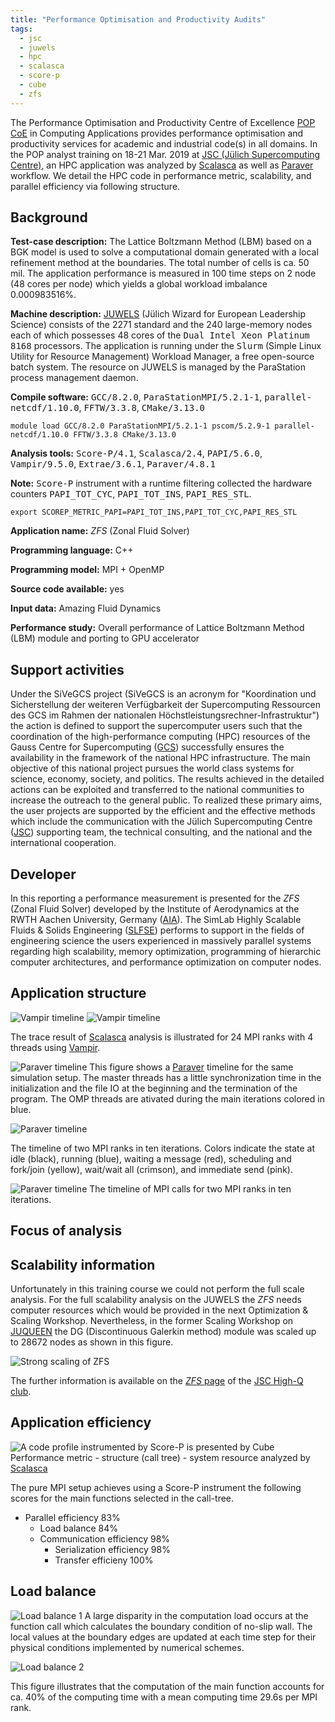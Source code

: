 ```yaml
---
title: "Performance Optimisation and Productivity Audits"
tags:
  - jsc
  - juwels
  - hpc
  - scalasca
  - score-p
  - cube
  - zfs
---
```


The Performance Optimisation and Productivity Centre of Excellence [POP CoE](https://pop-coe.eu/ "POP Webpage") in Computing Applications provides performance optimisation and productivity services for academic and industrial code(s) in all domains. In the POP analyst training on 18-21 Mar. 2019 at [JSC (Jülich Supercomputing Centre)][jsc-link], an HPC application was analyzed by [Scalasca][scalasca] as well as [Paraver][paraver] workflow. We detail the HPC code in performance metric, scalability, and parallel efficiency via following structure.

## Background

__Test-case description:__ The Lattice Boltzmann Method (LBM) based on a BGK model is used to solve a computational domain generated with a local refinement method at the boundaries. The total number of cells is ca. 50 mil. The application performance is measured in 100 time steps on 2 node (48 cores per node) which yields a global workload imbalance 0.000983516%.

__Machine description:__ 
[JUWELS][juwels] (Jülich Wizard for European Leadership Science)
consists of the 2271 standard and the 240 large-memory nodes
each of which possesses 48 cores of the <font face="monospace">Dual Intel Xeon Platinum 8168</font> processors. The
application is running under the <font face="monospace">Slurm</font> (Simple Linux Utility for Resource Management) Workload
Manager, a free open-source batch system. The resource on JUWELS is managed by the ParaStation
process management daemon.

__Compile software:__ <font face="monospace">GCC/8.2.0</font>, <font face="monospace">ParaStationMPI/5.2.1-1</font>, <font face="monospace">parallel-netcdf/1.10.0</font>, <font face="monospace">FFTW/3.3.8</font>, <font face="monospace">CMake/3.13.0</font>

```shell
module load GCC/8.2.0 ParaStationMPI/5.2.1-1 pscom/5.2.9-1 parallel-netcdf/1.10.0 FFTW/3.3.8 CMake/3.13.0
```

__Analysis tools:__ <font face="monospace">Score-P/4.1</font>, <font face="monospace">Scalasca/2.4</font>, <font face="monospace">PAPI/5.6.0</font>, <font face="monospace">Vampir/9.5.0</font>, <font face="monospace">Extrae/3.6.1</font>, <font face="monospace">Paraver/4.8.1</font>

__Note:__ <font face="monospace">Score-P</font> instrument with a runtime filtering collected the hardware counters <font face="monospace">PAPI_TOT_CYC</font>, <font face="monospace">PAPI_TOT_INS</font>, <font face="monospace">PAPI_RES_STL</font>.

```shell
export SCOREP_METRIC_PAPI=PAPI_TOT_INS,PAPI_TOT_CYC,PAPI_RES_STL
```

__Application name:__ _ZFS_ (Zonal Fluid Solver)

__Programming language:__ C++

__Programming model:__ MPI + OpenMP

__Source code available:__ yes

__Input data:__ Amazing Fluid Dynamics

__Performance study:__ Overall performance of Lattice Boltzmann Method (LBM) module and porting to GPU accelerator

## Support activities
Under the SiVeGCS project (SiVeGCS is an acronym for "Koordination und Sicherstellung der
weiteren Verfügbarkeit der Supercomputing Ressourcen des GCS im Rahmen der nationalen
Höchstleistungsrechner-Infrastruktur") the action is defined to support the supercomputer
users such that the coordination of the high-performance computing (HPC) resources of the
Gauss Centre for Supercomputing ([GCS](http://www.gauss-centre.eu)) successfully ensures the availability in the
framework of the national HPC infrastructure. The main objective of this national project
pursues the world class systems for science, economy, society, and politics. The results
achieved in the detailed actions can be exploited and transferred to the national
communities to increase the outreach to the general public. To realized these primary aims,
the user projects are supported by the efficient and the effective
methods which include the communication with the Jülich Supercomputing Centre ([JSC][jsc-link])
supporting team, the technical consulting, and the national and the international cooperation.

## Developer
In this reporting a performance measurement is presented for the _ZFS_ (Zonal Fluid
Solver) developed by the Institute of Aerodynamics at the RWTH Aachen University, Germany ([AIA](http://www.aia.rwth-aachen.de/)).
The SimLab Highly Scalable Fluids & Solids Engineering ([SLFSE](https://www.jara.org/en/fluids-solids-engineering)) performs to support in the fields of engineering science the users experienced in massively parallel systems regarding high scalability, memory optimization, programming of hierarchic computer architectures, and performance optimization on computer nodes.

## Application structure

![Vampir timeline](/assets/images/2019-03-25-fig-7.png "Vampir timeline")
![Vampir timeline](/assets/images/2019-03-25-fig-8.png "Vampir timeline zoom")

The trace result of [Scalasca][scalasca] analysis is illustrated for 24 MPI ranks with 4 threads using [Vampir][vampir].

![Paraver timeline](/assets/images/2019-03-25-fig-2.png "Paraver timeline")
This figure shows a [Paraver][paraver] timeline for the same simulation setup. The master threads has a little synchronization time in the initialization and the file IO at the beginning and the termination of the program. The OMP threads are ativated during the main iterations colored in blue.

![Paraver timeline](/assets/images/2019-03-25-fig-3.png "Paraver timeline zoom")

The timeline of two MPI ranks in ten iterations. Colors indicate the state at idle (black), running (blue),
waiting a message (red), scheduling and fork/join (yellow), wait/wait all (crimson), and immediate send (pink).

![Paraver timeline](/assets/images/2019-03-25-fig-4.png "Paraver timeline mpi")
The timeline of MPI calls for two MPI ranks in ten iterations.

## Focus of analysis

## Scalability information
Unfortunately in this training course we could not perform the full scale analysis. For the full scalability analysis on the JUWELS the _ZFS_ needs computer resources which would be provided in the next Optimization & Scaling Workshop. Nevertheless, in the former Scaling Workshop on [JUQUEEN][juqueen] the DG (Discontinuous Galerkin method) module was scaled up to 28672 nodes as shown in this figure.

![Strong scaling of _ZFS_](http://www.fz-juelich.de/ias/jsc/EN/Expertise/High-Q-Club/ZFS/scalingplot.png?__blob=poster)

The further information is available on the [_ZFS_ page](http://www.fz-juelich.de/ias/jsc/EN/Expertise/High-Q-Club/ZFS/_node.html "ZFS on JUQUEEN") of the [JSC High-Q club](http://www.fz-juelich.de/ias/jsc/EN/Expertise/High-Q-Club/_node.html "High-Q Club").

## Application efficiency

![A code profile instrumented by Score-P is presented by Cube](/assets/images/2019-03-25-fig-1.png "Performance report presented by Cube")
Performance metric - structure (call tree) - system resource analyzed by [Scalasca][scalasca]

The pure MPI setup achieves using a Score-P instrument the following scores for the main functions selected in the call-tree.

* Parallel efficiency 83%
  - Load balance 84%
  - Communication efficiency 98%
    * Serialization efficiency 98%
    * Transfer efficieny 100%

## Load balance

![Load balance 1](/assets/images/2019-03-25-fig-5.png "Load balance 1")
A large disparity in the computation load occurs at the function call which calculates the boundary condition of no-slip wall. The local values at the boundary edges are updated at each time step for their physical conditions implemented by numerical schemes.

![Load balance 2](/assets/images/2019-03-25-fig-6.png "Load balance 2")

This figure illustrates that the computation of the main function accounts for ca. 40% of the computing time with a mean computing time 29.6s per MPI rank.

<!--

## Serial performance

## Communications

## Summary and recommendations
-->

[jsc-link]: http://www.fz-juelich.de/ias/jsc/EN/Home/home_node.html "Jülich Supercomputing Centre"
[juwels]: http://www.fz-juelich.de/ias/jsc/EN/Expertise/Supercomputers/JUWELS/JUWELS_node.html "Jülich Wizard for European Leadership Science"
[juqueen]: http://www.fz-juelich.de/ias/jsc/EN/Expertise/Supercomputers/JUQUEEN/JUQUEEN_node.html "JUQUEEN system"
[scalasca]: http://www.scalasca.org/ "Scalasca"
[vampir]: https://vampir.eu/ "Vampir"
[paraver]: https://tools.bsc.es/paraver "Paraver"

